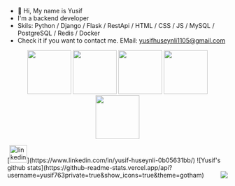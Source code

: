 - 👋 Hi, My name is Yusif
- I'm a backend developer
- Skils: Python / Django / Flask / RestApi / HTML / CSS / JS / MySQL / PostgreSQL / Redis / Docker 
- Check it if you want to contact me. EMail: yusifhuseynli1105@gmail.com
<p align="center">
  <img src="https://media.giphy.com/media/KAq5w47R9rmTuvWOWa/giphy.gif" width="100">
  <img src="https://media.giphy.com/media/XAxylRMCdpbEWUAvr8/giphy.gif" width="100">
  <img src="https://media.giphy.com/media/fsEaZldNC8A1PJ3mwp/giphy.gif" width="100">
  <img src="https://i.giphy.com/media/KzJkzjggfGN5Py6nkT/200.webp" width="100">
  <br/>
  <img src="https://media.giphy.com/media/1yk0v6WtCinP5Ptz6G/giphy.gif" width="100">
</p>
[<img src='https://cdn.jsdelivr.net/npm/simple-icons@3.0.1/icons/linkedin.svg' alt='linkedin' height='40'>](https://www.linkedin.com/in/yusif-huseynli-0b05631bb/)   
![Yusif's github stats](https://github-readme-stats.vercel.app/api?username=yusif763private=true&show_icons=true&theme=gotham)
<img align="right" src='https://github-readme-stats.vercel.app/api/top-langs/?username=yusif763&theme=gotham'/>
